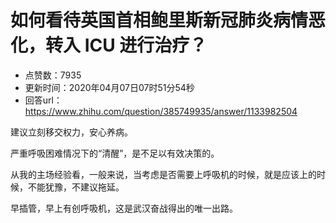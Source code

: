 # 如何看待英国首相鲍里斯新冠肺炎病情恶化，转入  ICU 进行治疗？
- 点赞数：7935
- 更新时间：2020年04月07日07时51分54秒
- 回答url：https://www.zhihu.com/question/385749935/answer/1133982504
<body>
 <p data-pid="3MESJveZ">建议立刻移交权力，安心养病。</p>
 <p data-pid="tMc7D8FU">严重呼吸困难情况下的“清醒”，是不足以有效决策的。</p>
 <p data-pid="QoA_2mSi">从我的主场经验看，一般来说，当考虑是否需要上呼吸机的时候，就是应该上的时候，不能犹豫，不建议拖延。</p>
 <p data-pid="Dpxacc_y">早插管，早上有创呼吸机，这是武汉奋战得出的唯一出路。</p>
</body>